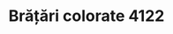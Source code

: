 ---
layout: post
title: "Brățări colorate 4122"
description: "Brățări colorate cod 4122"
img: "/assets/img/Brățări-colorate-1.jpg"
img2: "/assets/img/Brățări-colorate-2.jpg"
colors: "diverse"
price: "10 RON /buc"
vertical: true
---